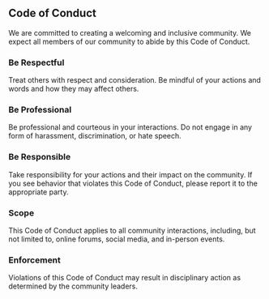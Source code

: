 ## Code of Conduct

We are committed to creating a welcoming and inclusive community. We expect all members of our community to abide by this Code of Conduct.

### Be Respectful

Treat others with respect and consideration. Be mindful of your actions and words and how they may affect others.

### Be Professional

Be professional and courteous in your interactions. Do not engage in any form of harassment, discrimination, or hate speech.

### Be Responsible

Take responsibility for your actions and their impact on the community. If you see behavior that violates this Code of Conduct, please report it to the appropriate party.

### Scope

This Code of Conduct applies to all community interactions, including, but not limited to, online forums, social media, and in-person events.

### Enforcement

Violations of this Code of Conduct may result in disciplinary action as determined by the community leaders.